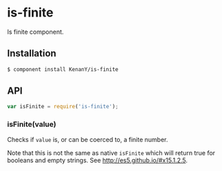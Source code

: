 # is-finite

Is finite component.

## Installation

``` bash
$ component install KenanY/is-finite
```

## API

``` javascript
var isFinite = require('is-finite');
```

### isFinite(value)

Checks if `value` is, or can be coerced to, a finite number.

Note that this is not the same as native `isFinite` which will return true for
booleans and empty strings. See <http://es5.github.io/#x15.1.2.5>.
